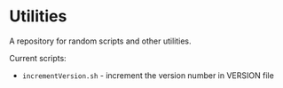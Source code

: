 # Utilities

A repository for random scripts and other utilities.

Current scripts:

- `incrementVersion.sh` - increment the version number in VERSION file
